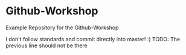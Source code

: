 # Github-Workshop
Example Repository for the Github-Workshop

I don't follow standards and commit directly into master! :)
TODO: The previous line should not be there

